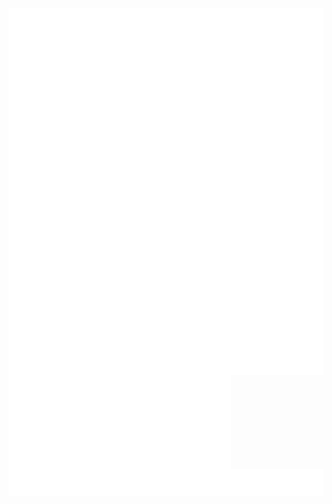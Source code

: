 <a href="https://github.com/jcs090218">
  <img align="center" src="./header.svg" />
  <img align="center" src="./activity.svg" />
  <img align="center" src="./community.svg" />
  <img align="center" src="./repositories.svg" />

  <img align="center" src="./issue_&_pr.svg" />
  <img align="center" height="150px" src="./iso_calender.svg" />
  <img align="right" src="./metadata.svg" />
</a>
